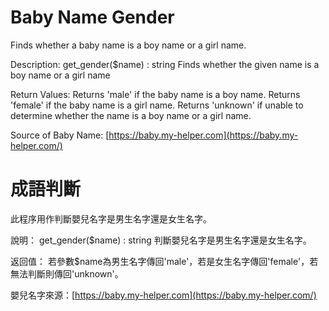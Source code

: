 # Baby Name Gender

Finds whether a baby name is a boy name or a girl name.

Description:
get_gender($name) : string
Finds whether the given name is a boy name or a girl name

Return Values:
Returns 'male' if the baby name is a boy name. Returns 'female' if the baby name is a girl name. Returns 'unknown' if unable to determine whether the name is a boy name or a girl name.

Source of Baby Name: [https://baby.my-helper.com](https://baby.my-helper.com/)



# 成語判斷

此程序用作判斷嬰兒名字是男生名字還是女生名字。

說明：
get_gender($name) : string
判斷嬰兒名字是男生名字還是女生名字。

返回值：
若參數$name為男生名字傳回'male'，若是女生名字傳回'female'，若無法判斷則傳回'unknown'。

嬰兒名字來源：[https://baby.my-helper.com](https://baby.my-helper.com/)
